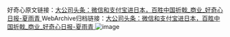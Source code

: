 好奇心原文链接：[大公司头条：微信和支付宝进日本，百胜中国折戟_商业_好奇心日报-夏雨青 ](https://www.qdaily.com/articles/12120.html)
WebArchive归档链接：[大公司头条：微信和支付宝进日本，百胜中国折戟_商业_好奇心日报-夏雨青 ](http://web.archive.org/web/20170531080953/http://www.qdaily.com:80/articles/12120.html)
![image](http://ww3.sinaimg.cn/large/007d5XDply1g3x01eafctj30u033t4qp)